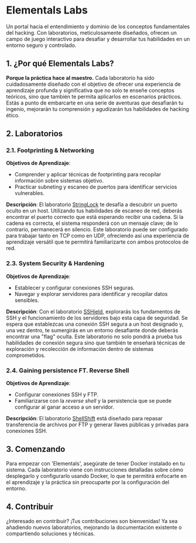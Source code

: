 # Elementals Labs

Un portal hacia el entendimiento y dominio de los conceptos fundamentales del hacking. Con laboratorios, meticulosamente diseñados, ofrecen un campo de juego interactivo para desafiar y desarrollar tus habilidades en un entorno seguro y controlado.

## 1. ¿Por qué Elementals Labs?

**Porque la práctica hace al maestro.**
Cada laboratorio ha sido cuidadosamente diseñado con el objetivo de ofrecer una experiencia de aprendizaje profunda y significativa que no solo te enseñe conceptos teóricos, sino que también te permita aplicarlos en escenarios prácticos. Estás a punto de embarcarte en una serie de aventuras que desafiarán tu ingenio, mejorarán tu comprensión y agudizarán tus habilidades de hacking ético.

## 2. Laboratorios

### 2.1. Footprinting & Networking

**Objetivos de Aprendizaje**:
- Comprender y aplicar técnicas de footprinting para recopilar información sobre sistemas objetivo.
- Practicar subneting y escaneo de puertos para identificar servicios vulnerables.

**Descripción**:
El laboratorio [StringLock](/1-StringLock) te desafía a descubrir un puerto oculto en un host. Utilizando tus habilidades de escaneo de red, deberás encontrar el puerto correcto que está esperando recibir una cadena. Si la cadena es correcta, el sistema responderá con un mensaje clave; de lo contrario, permanecerá en silencio. Este laboratorio puede ser configurado para trabajar tanto en TCP como en UDP, ofreciendo así una experiencia de aprendizaje versátil que te permitirá familiarizarte con ambos protocolos de red.

### 2.3. System Security & Hardening

**Objetivos de Aprendizaje**:
- Establecer y configurar conexiones SSH seguras.
- Navegar y explorar servidores para identificar y recopilar datos sensibles.

**Descripción**:
Con el laboratorio [SSHield](/2-SSHield), explorarás los fundamentos de SSH y el funcionamiento de los servidores bajo esta capa de seguridad. Se espera que establezcas una conexión SSH segura a un host designado y, una vez dentro, te sumergirás en un entorno desafiante donde deberás encontrar una "flag" oculta. Este laboratorio no solo pondrá a prueba tus habilidades de conexión segura sino que también te enseñará técnicas de exploración y recolección de información dentro de sistemas comprometidos.

### 2.4. Gaining persistence FT. Reverse Shell

**Objetivos de Aprendizaje**:
- Configurar conexiones SSH y FTP.
- Familiarizarse con la _reverse shell_ y la persistencia que se puede configurar al ganar acceso a un servidor.

**Descripción**:
El laboratorio [ShellShift](/3-ShellShift) está diseñado para repasar transferencia de archivos por FTP y generar llaves públicas y privadas para conexiones SSH.

## 3. Comenzando

Para empezar con 'Elementals', asegúrate de tener Docker instalado en tu sistema. Cada laboratorio viene con instrucciones detalladas sobre cómo desplegarlo y configurarlo usando Docker, lo que te permitirá enfocarte en el aprendizaje y la práctica sin preocuparte por la configuración del entorno.

## 4. Contribuir

¿Interesado en contribuir? ¡Tus contribuciones son bienvenidas! Ya sea añadiendo nuevos laboratorios, mejorando la documentación existente o compartiendo soluciones y técnicas.
